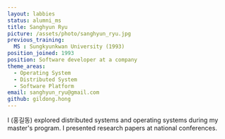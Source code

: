 ```yaml
---
layout: labbies
status: alumni_ms
title: Sanghyun Ryu
picture: /assets/photo/sanghyun_ryu.jpg
previous_training:
  MS : Sungkyunkwan University (1993)
position_joined: 1993
position: Software developer at a company
theme_areas:
  - Operating System
  - Distributed System
  - Software Platform
email: sanghyun_ryu@gmail.com
github: gildong.hong
---
```


I (홍길동) explored distributed systems and operating systems during my master's program. I presented research papers at national conferences.